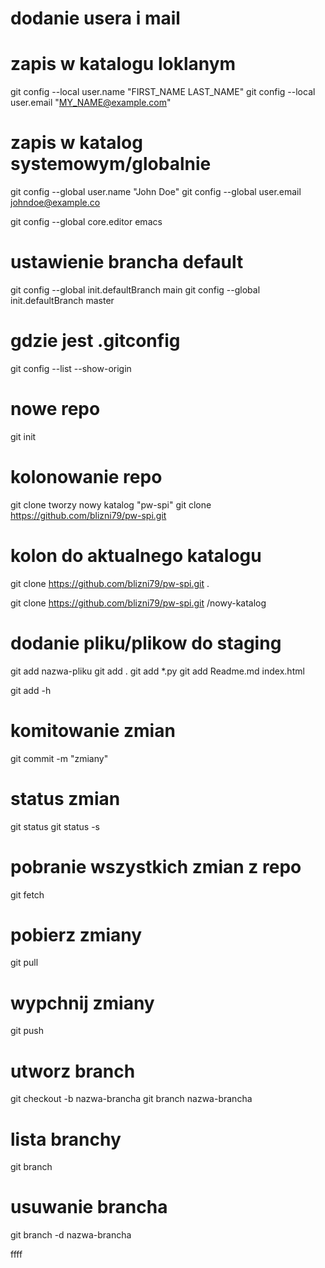 # dodanie usera i mail
# zapis w katalogu loklanym
git config --local user.name "FIRST_NAME LAST_NAME"
git config --local user.email "MY_NAME@example.com"
# zapis w katalog systemowym/globalnie
git config --global user.name "John Doe"
git config --global user.email johndoe@example.co

git config --global core.editor emacs

# ustawienie brancha default
git config --global init.defaultBranch main
git config --global init.defaultBranch master

# gdzie jest .gitconfig
git config --list --show-origin


# nowe repo
git init

# kolonowanie repo
git clone
tworzy nowy katalog  "pw-spi"
git clone https://github.com/blizni79/pw-spi.git

# kolon do aktualnego katalogu
git clone https://github.com/blizni79/pw-spi.git .

git clone https://github.com/blizni79/pw-spi.git /nowy-katalog

# dodanie pliku/plikow do staging
git add nazwa-pliku
git add .
git add *.py
git add Readme.md index.html

git add -h



# komitowanie zmian
git commit -m "zmiany"

# status zmian
git status
git status -s

# pobranie wszystkich zmian z repo
git fetch

# pobierz zmiany
git pull

# wypchnij zmiany 
git push

# utworz branch
git checkout -b nazwa-brancha
git branch nazwa-brancha

# lista branchy
git branch

# usuwanie brancha
git branch -d nazwa-brancha

ffff


